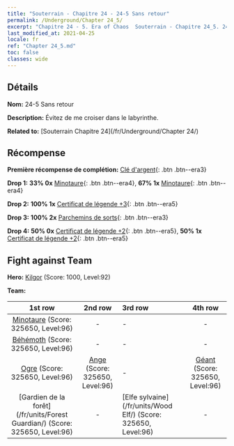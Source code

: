 ```yaml
---
title: "Souterrain - Chapitre 24 - 24-5 Sans retour"
permalink: /Underground/Chapter 24_5/
excerpt: "Chapitre 24 - 5. Era of Chaos  Souterrain - Chapitre 24_5. 24-5 Sans retour"
last_modified_at: 2021-04-25
locale: fr
ref: "Chapter 24_5.md"
toc: false
classes: wide
---
```


## Détails

 **Nom:** 24-5 Sans retour

 **Description:** Évitez de me croiser dans le labyrinthe.

 **Related to:** [Souterrain Chapitre 24](/fr/Underground/Chapter 24/)

## Récompense

 **Première récompense de complétion:** [Clé d'argent](/ItemsFR/con_693/){: .btn .btn--era3}

 **Drop 1:** **33% 0x** [Minotaure](/ItemsFR/unt_248/){: .btn .btn--era4}, **67% 1x** [Minotaure](/ItemsFR/unt_248/){: .btn .btn--era4}

 **Drop 2:** **100% 1x** [Certificat de légende +3](/ItemsFR/mat_88/){: .btn .btn--era5}

 **Drop 3:** **100% 2x** [Parchemins de sorts](/ItemsFR/con_694/){: .btn .btn--era3}

 **Drop 4:** **50% 0x** [Certificat de légende +2](/ItemsFR/mat_81/){: .btn .btn--era5}, **50% 1x** [Certificat de légende +2](/ItemsFR/mat_81/){: .btn .btn--era5}


## Fight against Team
 **Hero:** [Kilgor](/fr/heroes/Kilgor/) (Score: 1000, Level:92)

 **Team:**


  | 1st row | 2nd row | 3rd row | 4th row |
  |:----:|:----:|:----|:----:|
  | [Minotaure](/fr/units/Minotaur/) (Score: 325650, Level:96)  | - | - | - |
  | [Béhémoth](/fr/units/Behemoth/) (Score: 325650, Level:96)  | - | - | - |
  | [Ogre](/fr/units/Ogre/) (Score: 325650, Level:96)  | [Ange](/fr/units/Angel/) (Score: 325650, Level:96)  | - | [Géant](/fr/units/Giant/) (Score: 325650, Level:96)  |
  | [Gardien de la forêt](/fr/units/Forest Guardian/) (Score: 325650, Level:96)  | - | [Elfe sylvaine](/fr/units/Wood Elf/) (Score: 325650, Level:96)  | - |


